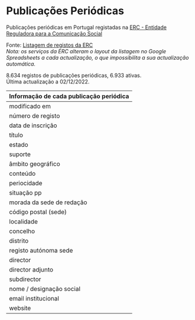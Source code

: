 # Publicações Periódicas
Publicações periódicas em Portugal registadas na [ERC - Entidade Reguladora para a Comunicação Social](https://www.erc.pt/pt/) 

Fonte: [Listagem de registos da ERC](https://www.erc.pt/pt/registo-de-ocs/listagem-de-registos-)  
_Nota: os serviços da ERC alteram o layout da listagem no Google Spreadsheets a cada actualização, o que impossibilita a sua actualização automática._


8.634 registos de publicações periódicas, 6.933 ativas.  
Última actualização a 02/12/2022.  

| Informação de cada publicação periódica |
| :--- |
| modificado em |
| número de registo |
| data de inscrição |
| título |
| estado |
| suporte |
| âmbito geográfico |
| conteúdo |
| periocidade |
| situação pp |
| morada da sede de redação |
| código postal (sede) |
| localidade |
| concelho |
| distrito |
| registo autónoma sede |
| director |
| director adjunto |
| subdirector |
| nome / designação social |
| email institucional |
| website |
